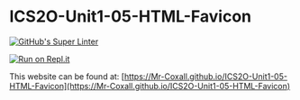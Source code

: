 # ICS2O-Unit1-05-HTML-Favicon

[![GitHub's Super Linter](https://github.com/Mr-Coxall/ICS2O-Unit1-05-HTML-Favicon/workflows/GitHub's%20Super%20Linter/badge.svg)](https://github.com/Mr-Coxall/ICS2O-Unit1-05-HTML-Favicon/actions)

[![Run on Repl.it](https://repl.it/badge/github/Mr-Coxall/ICS2O-Unit1-05-HTML-Favicon)](https://repl.it/github/Mr-Coxall/ICS2O-Unit1-05-HTML-Favicon)

This website can be found at: [https://Mr-Coxall.github.io/ICS2O-Unit1-05-HTML-Favicon](https://Mr-Coxall.github.io/ICS2O-Unit1-05-HTML-Favicon)